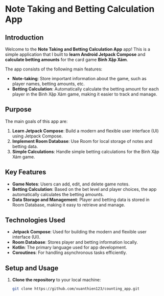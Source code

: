 # **Note Taking and Betting Calculation App**

## **Introduction**
Welcome to the **Note Taking and Betting Calculation App** app! This is a simple application that I built to **learn Android Jetpack Compose** and **calculate betting amounts** for the card game **Binh Xập Xám**.

The app consists of the following main features:
- **Note-taking**: Store important information about the game, such as player names, betting amounts, etc.
- **Betting Calculation**: Automatically calculate the betting amount for each player in the Binh Xập Xám game, making it easier to track and manage.

## **Purpose**
The main goals of this app are:
1. **Learn Jetpack Compose**: Build a modern and flexible user interface (UI) using Jetpack Compose.
2. **Implement Room Database**: Use Room for local storage of notes and betting data.
3. **Simple Calculations**: Handle simple betting calculations for the Binh Xập Xám game.

## **Key Features**
- **Game Notes**: Users can add, edit, and delete game notes.
- **Betting Calculation**: Based on the bet level and player choices, the app automatically calculates the betting amounts.
- **Data Storage and Management**: Player and betting data is stored in Room Database, making it easy to retrieve and manage.

## **Technologies Used**
- **Jetpack Compose**: Used for building the modern and flexible user interface (UI).
- **Room Database**: Stores player and betting information locally.
- **Kotlin**: The primary language used for app development.
- **Coroutines**: For handling asynchronous tasks efficiently.

## **Setup and Usage**
1. **Clone the repository** to your local machine:
   ```bash
   git clone https://github.com/xuanthien123/counting_app.git

